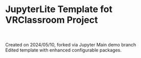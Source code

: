 # JupyterLite Template fot VRClassroom Project
<br/>
<br/>
Created on 2024/05/10, forked via Jupyter Main demo branch
<br/>
Edited template with enhanced configurable packages.
